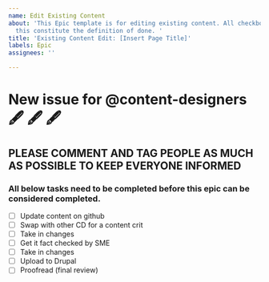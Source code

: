 ```yaml
---
name: Edit Existing Content
about: 'This Epic template is for editing existing content. All checkboxes within
  this constitute the definition of done. '
title: 'Existing Content Edit: [Insert Page Title]'
labels: Epic
assignees: ''

---
```


# New issue for @content-designers :fountain_pen: :fountain_pen: :fountain_pen:

## PLEASE COMMENT AND TAG PEOPLE AS MUCH AS POSSIBLE TO KEEP EVERYONE INFORMED

### All below tasks need to be completed before this epic can be considered completed. 

- [ ] Update content on github
- [ ] Swap with other CD for a content crit
- [ ] Take in changes 
- [ ] Get it fact checked by SME
- [ ] Take in changes
- [ ] Upload to Drupal
- [ ] Proofread (final review)
